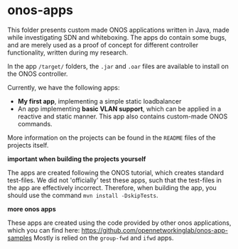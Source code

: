 # onos-apps

This folder presents custom made ONOS applications written in Java, made while investigating SDN and whiteboxing.
The apps do contain some bugs, and are merely used as a proof of concept for different controller functionality,
written during my research.

In the app `/target/` folders, the `.jar` and `.oar` files are available to install on the ONOS controller.

Currently, we have the following apps:
* __My first app__, implementing a simple static loadbalancer
* An app implementing __basic VLAN support__, which can be applied in a reactive and static manner. This app also contains custom-made ONOS commands.

More information on the projects can be found in the `README` files of the projects itself.



__important when building the projects yourself__

The apps are created following the ONOS tutorial, which creates standard test-files. We did not 'officially' test these apps, such that the test-files in the app are effectively incorrect. 
Therefore, when building the app, you should use the command `mvn install -DskipTests`.

__more onos apps__

These apps are created using the code provided by other onos applications, which you can find here: https://github.com/opennetworkinglab/onos-app-samples
Mostly is relied on the `group-fwd` and `ifwd` apps.
